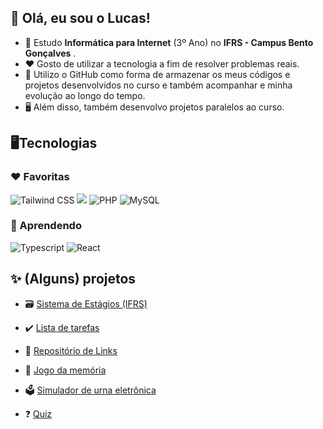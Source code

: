 ## 👋 Olá, eu sou o Lucas!

 - 📖 Estudo **Informática para Internet** (3º Ano) no **IFRS - Campus Bento Gonçalves** .
 - ❤️ Gosto de utilizar a tecnologia a fim de resolver problemas reais.
 - 🎯 Utilizo o GitHub como forma de armazenar os meus códigos e projetos desenvolvidos no curso e também acompanhar e minha evolução ao longo do tempo.
 - 🖥️ Além disso, também desenvolvo projetos paralelos ao curso.

## 🖥️Tecnologias
 ### ❤️ Favoritas
<div>
  <img alt="Tailwind CSS" src="https://img.shields.io/badge/Tailwind_CSS-38B2AC?style=for-the-badge&logo=tailwind-css&logoColor=white">
  <img lt="Javascript" src="https://img.shields.io/badge/JavaScript-F7DF1E?style=for-the-badge&logo=javascript&logoColor=black">
  <img alt="PHP" src="https://img.shields.io/badge/PHP-777BB4?style=for-the-badge&logo=php&logoColor=white&borderRadius">
  <img alt="MySQL" src="https://img.shields.io/badge/MySQL-00758F?style=for-the-badge&logo=mysql&logoColor=white&borderRadius">
</div>

 ### 🧠 Aprendendo
<div>
 <img alt="Typescript" src="https://img.shields.io/badge/TypeScript-007ACC?style=for-the-badge&logo=typescript&logoColor=white">
  <img alt="React" src="https://img.shields.io/badge/React-20232A?style=for-the-badge&logo=react&logoColor=61DAFB">
</div>
 
## ✨ (Alguns) projetos
- 🗃️  [Sistema de Estágios (IFRS)](https://github.com/LucasAntunesDev/trabalho_estagios)

- ✔️ [Lista de tarefas](https://github.com/LucasAntunesDev/lista-de-tarefas)
  
- 💾 [Repositório de Links](https://github.com/LucasAntunesDev/pw2/tree/main/semestre_2/08%20-%20Agosto/trabalho_3)
  
- 🧠 [Jogo da memória](https://LucasAntunesDev.github.io/jogo-da-memoria)
     
- 🗳️ [Simulador de urna eletrônica](https://github.com/LucasAntunesDev/urna-react) 
    
 - ❓ [Quiz](https://github.com/LucasAntunesDev/Algoritmos/tree/main/Aulas/Dezembro/Trabalho%20Quiz)
